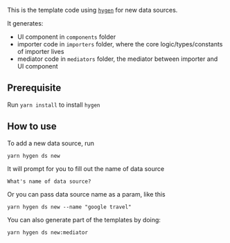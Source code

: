 This is the template code using [`hygen`](https://www.hygen.io/) for new data sources.

It generates:

- UI component in `components` folder
- importer code in `importers` folder, where the core logic/types/constants of importer lives
- mediator code in `mediators` folder, the mediator between importer and UI component

## Prerequisite

Run `yarn install` to install `hygen`

## How to use

To add a new data source, run

```shell
yarn hygen ds new
```

It will prompt for you to fill out the name of data source

```shell
What's name of data source?
```

Or you can pass data source name as a param, like this

```shell
yarn hygen ds new --name "google travel"
```

You can also generate part of the templates by doing:

```
yarn hygen ds new:mediator
```
